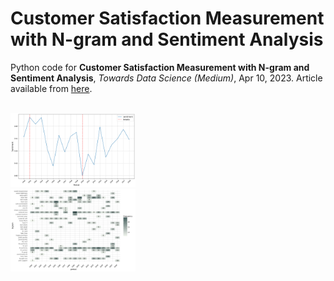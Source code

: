 # Customer Satisfaction Measurement with N-gram and Sentiment Analysis
Python code for **Customer Satisfaction Measurement with N-gram and Sentiment Analysis**, *Towards Data Science (Medium)*, Apr 10, 2023.
Article available from [here](https://towardsdatascience.com/customer-satisfaction-measurement-with-n-gram-and-sentiment-analysis-547e291c13a6?sk=62f9decb619744c96c49735ff09653c3).


<p float="center">
  </br>
  <img src="sentiment-fig.png" width="200" />
   </br>
  <img src="arabica-fig.png" width="200" />
</p>
